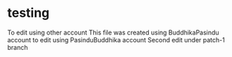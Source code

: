 # testing
To edit using other account
This file was created using BuddhikaPasindu account to edit using PasinduBuddhika account
Second edit under patch-1 branch
